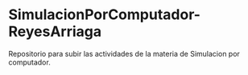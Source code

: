 # SimulacionPorComputador-ReyesArriaga

Repositorio para subir las actividades de la materia de Simulacion por computador.

